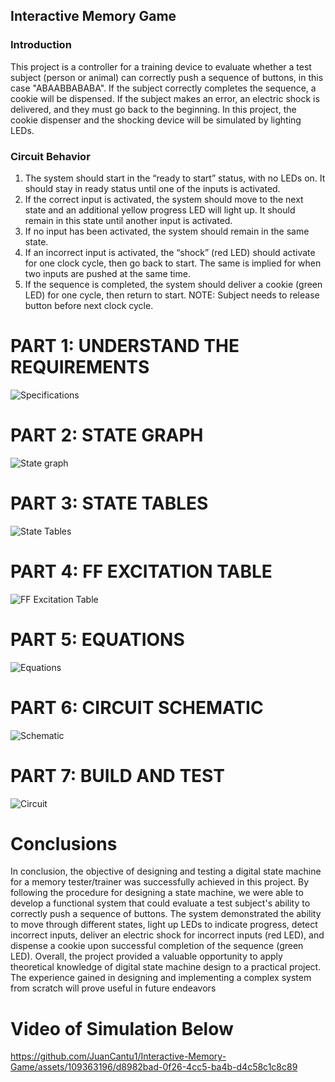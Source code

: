 ## Interactive Memory Game

### Introduction
This project is a controller for a training device to evaluate whether a test subject (person or animal) can correctly push a sequence of buttons, in this case "ABAABBABABA". If the subject correctly completes the sequence, a cookie will be dispensed. If the subject makes an error, an electric shock is delivered, and they must go back to the beginning. In this project, the cookie dispenser and the shocking device will be simulated by lighting LEDs.

### Circuit Behavior
1. The system should start in the “ready to start” status, with no LEDs on. It should stay in ready status until one of the inputs is activated.
2. If the correct input is activated, the system should move to the next state and an additional yellow progress LED will light up. It should remain in this state until another input is activated.
3. If no input has been activated, the system should remain in the same state.
4. If an incorrect input is activated, the “shock” (red LED) should activate for one clock cycle, then go back to start. The same is implied for when two inputs are pushed at the same time.
5. If the sequence is completed, the system should deliver a cookie (green LED) for one cycle, then return to start. NOTE: Subject needs to release button before next clock cycle.

# PART 1: UNDERSTAND THE REQUIREMENTS

![Specifications ](https://github.com/JuanCantu1/Interactive-Memory-Game/assets/109363196/cd277294-6076-44bd-b9d5-a9c94b363fe5)

# PART 2: STATE GRAPH

![State graph](https://github.com/JuanCantu1/Interactive-Memory-Game/assets/109363196/0e0af599-0c5c-4b63-a84f-24f79b2375ae)

# PART 3: STATE TABLES

![State Tables](https://github.com/JuanCantu1/Interactive-Memory-Game/assets/109363196/1a611684-7ffb-475d-937e-adfbe77e478b)

# PART 4: FF EXCITATION TABLE

![FF Excitation Table](https://github.com/JuanCantu1/Interactive-Memory-Game/assets/109363196/60bddd36-eb79-471a-a33b-9a432972e01c)

# PART 5: EQUATIONS

![Equations](https://github.com/JuanCantu1/Interactive-Memory-Game/assets/109363196/0b154f18-e0d6-466f-b8c7-9ea7ef5ba27e)

# PART 6: CIRCUIT SCHEMATIC

![Schematic](https://github.com/JuanCantu1/Interactive-Memory-Game/assets/109363196/fed5204e-ace2-4be9-a0f1-9e56b570837c)

# PART 7: BUILD AND TEST

![Circuit](https://github.com/JuanCantu1/Interactive-Memory-Game/assets/109363196/60597f4f-ca64-41d1-bb51-df8587ca0676)

# Conclusions
In conclusion, the objective of designing and testing a digital state machine for a memory tester/trainer was successfully achieved in this project. By following the procedure for designing a state machine, we were able to develop a functional system that could evaluate a test subject's ability to correctly push a sequence of buttons. The system demonstrated the ability to move through different states, light up LEDs to indicate progress, detect incorrect inputs, deliver an electric shock for incorrect inputs (red LED), and dispense a cookie upon successful completion of the sequence (green LED). Overall, the project provided a valuable opportunity to apply theoretical knowledge of digital state
machine design to a practical project. The experience gained in designing and implementing a
complex system from scratch will prove useful in future endeavors

# Video of Simulation Below

https://github.com/JuanCantu1/Interactive-Memory-Game/assets/109363196/d8982bad-0f26-4cc5-ba4b-d4c58c1c8c89
